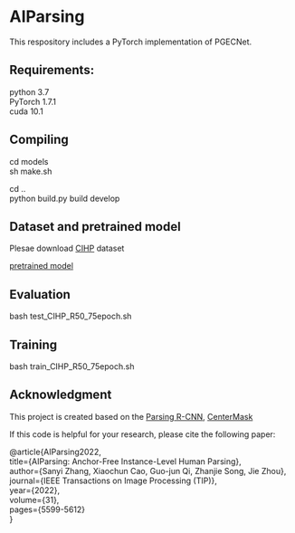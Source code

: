 # AIParsing
This respository includes a PyTorch implementation of PGECNet. 

## Requirements:<br>
python 3.7<br>
PyTorch 1.7.1<br>
cuda 10.1 <br>

## Compiling<br>

cd models<br>
sh make.sh<br>

cd ..<br>
python build.py build develop<br>


## Dataset and pretrained model<br>
Plesae download [CIHP](https://drive.google.com/open?id=1OLBd23ufm6CU8CZmLEYMdF-x2b8mRgxV) dataset<br>

[pretrained model](https://##)<br>


## Evaluation<br>
bash test_CIHP_R50_75epoch.sh<br>

## Training<br>
bash train_CIHP_R50_75epoch.sh<br>

## Acknowledgment  
This project is created based on the [Parsing R-CNN](https://github.com/soeaver/Parsing-R-CNN), [CenterMask](https://github.com/youngwanLEE/CenterMask)

If this code is helpful for your research, please cite the following paper:

<p>
@article{AIParsing2022,<br>
  title={AIParsing: Anchor-Free Instance-Level Human Parsing},<br>
  author={Sanyi Zhang, Xiaochun Cao, Guo-jun Qi, Zhanjie Song, Jie Zhou},<br>
  journal={IEEE Transactions on Image Processing (TIP)},<br>
  year={2022},<br>
  volume={31},<br>
  pages={5599-5612}<br> 
}
  </p>
